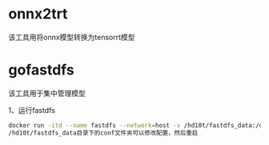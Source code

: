 

# onnx2trt
该工具用将onnx模型转换为tensorrt模型


# gofastdfs
该工具用于集中管理模型

1、运行fastdfs

```bash
docker run -itd --name fastdfs --network=host -v /hd10t/fastdfs_data:/data --network=host -e GO_FASTDFS_DIR=/data sjqzhang/go-fastdfs
/hd10t/fastdfs_data目录下的conf文件夹可以修改配置，然后重启
```

